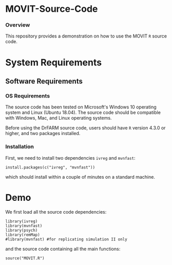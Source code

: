 # MOVIT-Source-Code

### Overview
This repository provides a demonstration on how to use the MOVIT `R` source code.

# System Requirements

## Software Requirements

### OS Requirements

The source code has been tested on Microsoft's Windows 10 operating system and Linux (Ubuntu 18.04). The source code should be compatible with Windows, Mac, and Linux operating systems.

Before using the DrFARM source code, users should have `R` version 4.3.0 or higher, and two packages installed.

### Installation  

First, we need to install two dependencies `ivreg` and `mvnfast`:

    install.packages(c("ivreg", "mvnfast"))
    
which should install within a couple of minutes on a standard machine.

# Demo

We first load all the source code dependencies:

```
library(ivreg)
library(mvnfast)
library(psych)
library(remMap)
#library(mvnfast) #for replicating simulation II only
```

and the source code containing all the main functions:

```
source("MOVIT.R")
```
